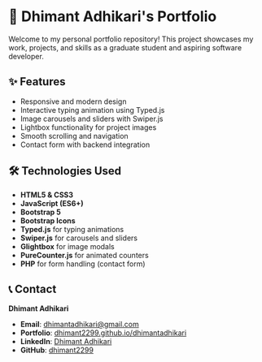 # 🚀 Dhimant Adhikari's Portfolio

Welcome to my personal portfolio repository! This project showcases my work, projects, and skills as a graduate student and aspiring software developer.

## ✨ Features

- Responsive and modern design
- Interactive typing animation using Typed.js
- Image carousels and sliders with Swiper.js
- Lightbox functionality for project images
- Smooth scrolling and navigation
- Contact form with backend integration

## 🛠️ Technologies Used

- **HTML5 & CSS3**
- **JavaScript (ES6+)**
- **Bootstrap 5**
- **Bootstrap Icons**
- **Typed.js** for typing animations
- **Swiper.js** for carousels and sliders
- **Glightbox** for image modals
- **PureCounter.js** for animated counters
- **PHP** for form handling (contact form)

## 📞 Contact

**Dhimant Adhikari**

- **Email**: [dhimantadhikari@gmail.com](mailto:dhimantadhikari@gmail.com)
- **Portfolio**: [dhimant2299.github.io/dhimantadhikari](https://dhimant2299.github.io/dhimantadhikari/)
- **LinkedIn**: [Dhimant Adhikari](https://www.linkedin.com/in/dhimant-adhikari-b1068b25b/)
- **GitHub**: [dhimant2299](https://github.com/dhimant2299)
